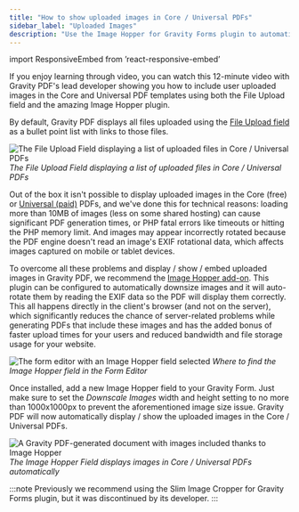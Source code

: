 ```yaml
---
title: "How to show uploaded images in Core / Universal PDFs"
sidebar_label: "Uploaded Images"
description: "Use the Image Hopper for Gravity Forms plugin to automatically display uploaded images in Core / Universal PDFs generated using Gravity PDF."
---
```


import ResponsiveEmbed from ’react-responsive-embed’

If you enjoy learning through video, you can watch this 12-minute video with Gravity PDF's lead developer showing you how to include user uploaded images in the Core and Universal PDF templates using both the File Upload field and the amazing Image Hopper plugin.

<ResponsiveEmbed src=“https://player.vimeo.com/video/671784077” allowfullscreen />

By default, Gravity PDF displays all files uploaded using the [File Upload field](https://docs.gravityforms.com/file-upload/) as a bullet point list with links to those files.

![The File Upload Field displaying a list of uploaded files in Core / Universal PDFs](https://resources.gravitypdf.com/uploads/2018/08/file-upload-field-default.png)
_The File Upload Field displaying a list of uploaded files in Core / Universal PDFs_

Out of the box it isn't possible to display uploaded images in the Core (free) or [Universal (paid)](https://gravitypdf.com/store/#universal) PDFs, and we've done this for technical reasons: loading more than 10MB of images (less on some shared hosting) can cause significant PDF generation times, or PHP fatal errors like timeouts or hitting the PHP memory limit. And images may appear incorrectly rotated because the PDF engine doesn't read an image's EXIF rotational data, which affects images captured on mobile or tablet devices. 

To overcome all these problems and display / show / embed uploaded images in Gravity PDF, we recommend the [Image Hopper add-on](https://imagehopper.tech/). This plugin can be configured to automatically downsize images and it will auto-rotate them by reading the EXIF data so the PDF will display them correctly. This all happens directly in the client's browser (and not on the server), which significantly reduces the chance of server-related problems while generating PDFs that include these images and has the added bonus of faster upload times for your users and reduced bandwidth and file storage usage for your website.

![The form editor with an Image Hopper field selected](https://resources.imagehopper.tech/uploads/2021/07/Image-Hopper-in-Form-Editor.png)
_Where to find the Image Hopper field in the Form Editor_

Once installed, add a new Image Hopper field to your Gravity Form. Just make sure to set the *Downscale Images* width and height setting to no more than 1000x1000px to prevent the aforementioned image size issue. Gravity PDF will now automatically display / show the uploaded images in the Core / Universal PDFs.

![A Gravity PDF-generated document with images included thanks to Image Hopper](https://resources.gravitypdf.com/uploads/2021/02/Gravity-PDF-Zadani-w-Image-Hopper.png)
_The Image Hopper Field displays images in Core / Universal PDFs automatically_

:::note
Previously we recommend using the Slim Image Cropper for Gravity Forms plugin, but it was discontinued by its developer.
:::

